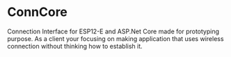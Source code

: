 # ConnCore 

Connection Interface for ESP12-E and ASP.Net Core made for prototyping purpose.
As a client your focusing on making application that uses wireless connection without thinking how to establish it.
